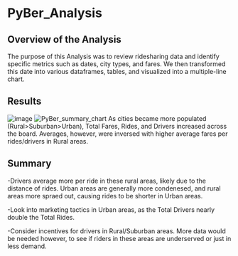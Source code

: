 # PyBer_Analysis
## Overview of the Analysis
The purpose of this Analysis was to review ridesharing data and identify specific metrics such as dates, city types, and fares. We then transformed this date into various dataframes, tables, and visualized into a multiple-line chart.
## Results
![image](https://user-images.githubusercontent.com/111463407/193474619-f03df712-53e5-4dde-beea-22f8b44a8f42.png)
![PyBer_summary_chart](https://user-images.githubusercontent.com/111463407/193474671-9c624bfc-f1d0-4af9-941b-73d3f19e5922.png)
As cities became more populated (Rural>Suburban>Urban), Total Fares, Rides, and Drivers increased across the board. Averages, however, were inversed with higher average fares per rides/drivers in Rural areas. 
## Summary
-Drivers average more per ride in these rural areas, likely due to the distance of rides. Urban areas are generally more condenesed, and rural areas more spraed out, causing rides to be shorter in Urban areas.

-Look into marketing tactics in Urban areas, as the Total Drivers nearly double the Total Rides.

-Consider incentives for drivers in Rural/Suburban areas. More data would be needed however, to see if riders in these areas are underserved or just in less demand.
